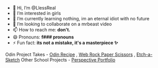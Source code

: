- 👋 Hi, I’m @LlessReal
- 👀 I’m interested in girls
- 🌱 I’m currently learning nothing, im an eternal idiot with no future
- 💞️ I’m looking to collaborate on a mrbeast video
- 📫 How to reach me: **don't.**
- 😄 Pronouns: **f### pronouns**
- ⚡ Fun fact: **its not a mistake, it's a masterpiece ✨**

<!---
LlessReal/LlessReal is a ✨ special ✨ repository because its `README.md` (this file) appears on your GitHub profile.
You can click the Preview link to take a look at your changes.
--->

Odin Project Takes - [Odin Recipe](https://llessreal.github.io/odin-recipe/) , [Web Rock Paper Scissors](https://llessreal.github.io/RockPaperScissors-Game/) , [Etch-a-Sketch](https://llessreal.github.io/Etch-a-Sketch-thing/)
Other School Projects - [Perspective Portfolio](https://llessreal.github.io/PERS-PORTFOLIO/)

